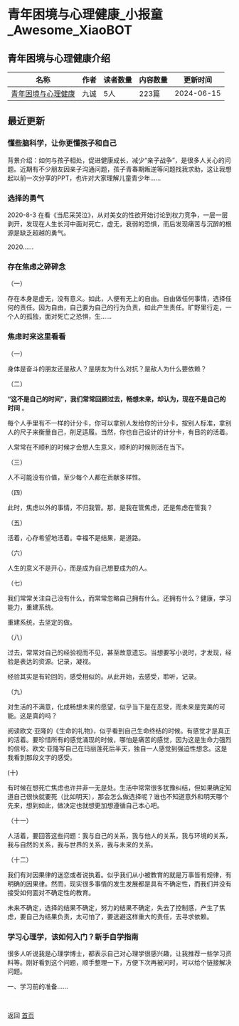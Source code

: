 # 青年困境与心理健康_小报童_Awesome_XiaoBOT

## 青年困境与心理健康介绍
>   
  


|名称|作者|读者数量|内容数量|更新时间|
|---|---|---|---|---|
|[青年困境与心理健康](https://xiaobot.net/p/we_individuals?refer=0b133df9-27dc-423b-8101-639049001c13)|九诚|5人|223篇|2024-06-15|

## 最近更新
### 懂些脑科学，让你更懂孩子和自己

背景介绍：如何与孩子相处，促进健康成长，减少“亲子战争”，是很多人关心的问题。近期有不少朋友因亲子沟通问题，孩子青春期叛逆等问题找我求助，这让我想起以前一次分享的PPT，也许对大家理解儿童青少年......

### 选择的勇气

2020-8-3
在看《当尼采哭泣》，从对美女的性欲开始讨论到权力竞争，一层一层剥开，发现在人生长河中面对死亡，虚无，衰弱的恐惧，而后发现痛苦与沉醉的根源是缺乏超越的勇气。

2020......

### 存在焦虑之碎碎念

（一）

存在本身是虚无，没有意义。如此，人便有无上的自由。自由做任何事情，选择任何的责任。因为自由，自己要为自己的行为负责，如此产生责任。旷野里行走，一个人的孤独，面对死亡之恐惧，生......

### 焦虑时来这里看看

（一）

身体是奋斗的朋友还是敌人？是朋友为什么对抗？是敌人为什么要依赖？

（二）

**“这不是自己的时间”，我们常常回顾过去，畅想未来，却认为，现在不是自己的时间** 。

每个人手里有不一样的计分卡，你可以拿别人发给你的计分卡，按别人标准，拿别人的尺子来衡量自己，削足适履。当然，你也自己设计的计分卡，有目的的活着。

人常常在不顺利的时候才会想人生意义，顺利的时候则活在当下。

（三）

人不可能没有价值，至少每个人都在贡献多样性。

（四）

此时，焦虑以外的事情，不归我管。那，是我在管焦虑，还是焦虑在管我？

（五）

活着，心存希望地活着。幸福不是结果，是道路。

（六）

人生的意义不是开心，而是成为自己想要成为的人。

（七）

我们常常关注自己没有什么，而常常忽略自己拥有什么。还拥有什么？健康，学习能力，重建系统。

重建系统，去坚定的做。

（八）

过去，常常对自己的经验视而不见，甚至故意遗忘。当想要写小说时，才发现，经验是表达的资源。记录，凝视。

经验其实是有轮回的，感受相似的。从此开始，去感受，聆听，记录。

（九）

对生活的不满意，化成畅想未来的愿望，似乎当下是在忍受，而未来是完美的可能。这是真的吗？

阅读欧文·亚隆的《生命的礼物》，似乎看到自己生命终结的时候。有感觉才是真正的活着。要珍惜所有的感觉涌现的时候，哪怕是痛苦的感觉，因为这是生命力强烈的信号。欧文·亚隆写自己在玛丽莲死后半天，独自一人感觉到强迫性想念。这是我看到那段文字的感受。

(十)

有时候在想死亡焦虑也许并非一无是处。生活中常常很多犹豫纠结，但如果确定知道自己很快就要死（比如明天），那会怎么做选择呢？谁也不知道意外和明天哪个先来，想到如此，做决定也就想更加想遵循自己本心吧。

（十一）

人活着，要回答这些问题：我与自己的关系，我与他人的关系，我与环境的关系，我与自然的关系，我与世界的关系，我与未来的关系。

（十二）

我们有对因果律的迷恋或者说执着。似乎我们从小被教育的就是万事皆有规律，有明确的因果律。然而，现实很多事情的发生发展都是具有不确定性，而我们并没有接受如何面对不确定性的教育。

未来不确定，选择的结果不确定，努力的结果不确定，失去了控制感，产生了焦虑，要自己为结果负责，太可怕了，要逃避这样重大的责任，去寻求依赖。

### 学习心理学，该如何入门？新手自学指南

很多人听说我是心理学博士，都表示自己对心理学很感兴趣，让我推荐一些学习资料等。刚好看到这个问题，顺手整理一下，方便下次再被问时，可以给个链接解决问题。

一、学习前的准备......


<a href="https://github.com/Reno9527/awesome-xiaobot" style="color: white; text-decoration: none;">awesome-xiaobot</a>

返回 [首页](../README.md)
